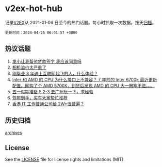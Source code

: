 # v2ex-hot-hub

 记录[V2EX](https://www.v2ex.com/)从 2021-01-06 日至今的热门话题。每小时抓取一次数据，按天[归档](archives)。

`更新时间：2024-04-25 06:01:57 +0800`

## 热议话题

1. [发小让我帮他贷款签字 我应该同意吗](https://www.v2ex.com/t/1035269)
1. [相机溢价太严重了](https://www.v2ex.com/t/1035120)
1. [刚毕业 3 年遇上互联网起飞的人，什么体验？](https://www.v2ex.com/t/1035183)
1. [Inter 和 AMD 的 CPU 为什么接口上不兼容？ 7 年前的 Inter 6700k 最近更新配置，网购了个 AMD 5700X，到货后发现 AMD 的 CPU 大一圈塞不进。。。](https://www.v2ex.com/t/1035131)
1. [五一假期准备 5.2-3 去广州玩一下，求经验](https://www.v2ex.com/t/1035153)
1. [驾照到手，买车大家帮忙推荐](https://www.v2ex.com/t/1035245)
1. [香港 IT 工作普通公司给 2W+很普遍？](https://www.v2ex.com/t/1035172)

## 历史归档

[archives](archives)

## License

See the [LICENSE](LICENSE) file for license rights and limitations (MIT).
